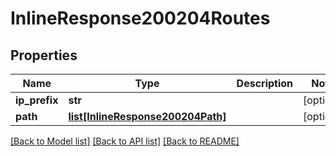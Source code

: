 # InlineResponse200204Routes

## Properties
Name | Type | Description | Notes
------------ | ------------- | ------------- | -------------
**ip_prefix** | **str** |  | [optional] 
**path** | [**list[InlineResponse200204Path]**](InlineResponse200204Path.md) |  | [optional] 

[[Back to Model list]](../README.md#documentation-for-models) [[Back to API list]](../README.md#documentation-for-api-endpoints) [[Back to README]](../README.md)

